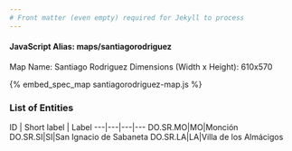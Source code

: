 ```yaml
---
# Front matter (even empty) required for Jekyll to process
---
```


#### JavaScript Alias: maps/santiagorodriguez

Map Name: Santiago Rodriguez
Dimensions (Width x Height): 610x570



{% embed_spec_map santiagorodriguez-map.js %}

### List of Entities

ID | Short label | Label
---|---|---|---
DO.SR.MO|MO|Monción
DO.SR.SI|SI|San Ignacio de Sabaneta
DO.SR.LA|LA|Villa de los Almácigos